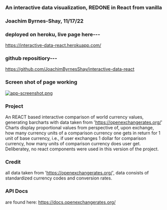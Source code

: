 ### An interactive data visualization, REDONE in React from vanilla 

### Joachim Byrnes-Shay, 11/17/22  

### deployed on heroku, live page here---

https://interactive-data-react.herokuapp.com/

### github repositiory---  

https://github.com/JoachimByrnesShay/interactive-data-react

### Screen shot of page working

[![app-screenshot.png](https://i.postimg.cc/TP88xtW4/app-screenshot.png)](https://postimg.cc/87bXBB4R)

### Project

An REACT based interactive comparison of world currency values, generating barcharts with data taken from 'https://openexchangerates.org/'
Charts display proportional values from perspective of, upon exchange, how many currency units of a comparison currency one gets in return for 1 unit of base currency, i.e., if user exchanges 1 dollar for comparison currency, how many units of comparison currency does user get.  Deliberatey, no react components were used in this version of the project.

### Credit 
all data taken from 'https://openexchangerates.org/',
data consists of standardized currency codes and conversion rates.

### API Docs
are found here: https://docs.openexchangerates.org/


